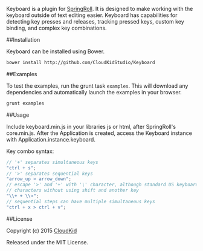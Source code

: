 Keyboard is a plugin for [SpringRoll](http://github.com/SpringRoll/SpringRoll). It is designed to make working with the keyboard outside of text editing easier. Keyboard has capabilities for detecting key presses and releases, tracking pressed keys, custom key binding, and complex key combinations.

##Installation

Keyboard can be installed using Bower.

```bash
bower install http://github.com/CloudKidStudio/Keyboard
```

##Examples

To test the examples, run the grunt task `examples`. This will download any dependencies and automatically launch the examples in your browser.

```bash
grunt examples
```

##Usage

Include keyboard.min.js in your libraries js or html, after SpringRoll's core.min.js.
After the Application is created, access the Keyboard instance with Application.instance.keyboard.

Key combo syntax:

```javascript
// '+' separates simultaneous keys
"ctrl + s";
// '>' separates sequential keys
"arrow_up > arrow_down";
// escape '>' and '+' with '\' character, although standard US keyboards don't have those
// characters without using shift and another key
"\\+ + \\>";
// sequential steps can have multiple simultaneous keys
"ctrl + x > ctrl + v";
```

##License

Copyright (c) 2015 [CloudKid](http://github.com/cloudkidstudio)

Released under the MIT License.
